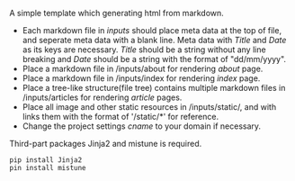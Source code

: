 
A simple template which generating html from markdown.

* Each markdown file in *inputs* should place meta data at the top of file,
and seperate meta data with a blank line. Meta data with *Title* and *Date*
as its keys are necessary. *Title* should be a string without any line breaking
and *Date* should be a string with the format of "dd/mm/yyyy".
* Place a markdown file in /inputs/about for rendering *about* page.
* Place a markdown file in /inputs/index for rendering *index* page.
* Place a tree-like structure(file tree) contains multiple markdown files in /inputs/articles
for rendering *article* pages.
* Place all image and other static resources in /inputs/static/, and with links them with the 
format of '/static/\*' for reference.
* Change the project settings *cname* to your domain if necessary.

Third-part packages Jinja2 and mistune is required.

	pip install Jinja2
	pin install mistune

